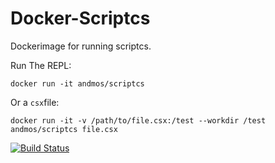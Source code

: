 # Docker-Scriptcs
Dockerimage for running scriptcs.

Run The REPL: 

    docker run -it andmos/scriptcs 

Or a ``csx``file: 

    docker run -it -v /path/to/file.csx:/test --workdir /test andmos/scriptcs file.csx

[![Build Status](https://travis-ci.org/andmos/Docker-Scriptcs.svg?branch=master)](https://travis-ci.org/andmos/Docker-Scriptcs)
